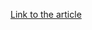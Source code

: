 [Link to the article](https://cloud.google.com/blog/topics/threat-intelligence/defending-vsphere-from-unc3944/)
